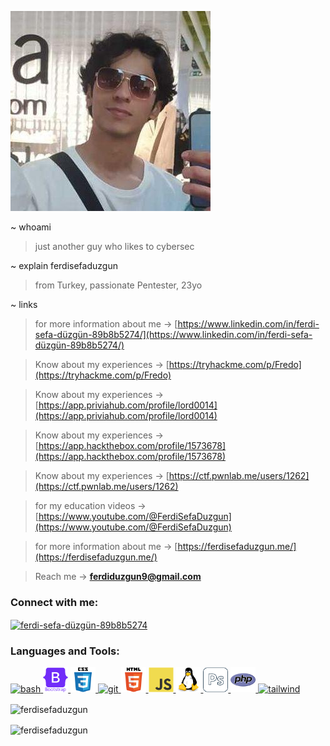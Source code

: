 ![](ferdi.jpg)

~ whoami
> just another guy who likes to cybersec

~ explain ferdisefaduzgun
> from Turkey, passionate Pentester, 23yo

~ links
> for more information about me -> [https://www.linkedin.com/in/ferdi-sefa-düzgün-89b8b5274/](https://www.linkedin.com/in/ferdi-sefa-düzgün-89b8b5274/)

> Know about my experiences ->	[https://tryhackme.com/p/Fredo](https://tryhackme.com/p/Fredo)

> Know about my experiences ->	[https://app.priviahub.com/profile/lord0014](https://app.priviahub.com/profile/lord0014)

> Know about my experiences ->	[https://app.hackthebox.com/profile/1573678](https://app.hackthebox.com/profile/1573678)

> Know about my experiences ->	[https://ctf.pwnlab.me/users/1262](https://ctf.pwnlab.me/users/1262)

> for my education videos -> [https://www.youtube.com/@FerdiSefaDuzgun](https://www.youtube.com/@FerdiSefaDuzgun)

> for more information about me -> [https://ferdisefaduzgun.me/](https://ferdisefaduzgun.me/)

> Reach me ->	**ferdiduzgun9@gmail.com**
 
<h3 align="left">Connect with me:</h3>
<p align="left">
<a href="https://linkedin.com/in/ferdi-sefa-düzgün-89b8b5274" target="blank"><img align="center" src="https://raw.githubusercontent.com/rahuldkjain/github-profile-readme-generator/master/src/images/icons/Social/linked-in-alt.svg" alt="ferdi-sefa-düzgün-89b8b5274" height="30" width="40" /></a>
</p>

<h3 align="left">Languages and Tools:</h3>
<p align="left"> <a href="https://www.gnu.org/software/bash/" target="_blank" rel="noreferrer"> <img src="https://www.vectorlogo.zone/logos/gnu_bash/gnu_bash-icon.svg" alt="bash" width="40" height="40"/> </a> <a href="https://getbootstrap.com" target="_blank" rel="noreferrer"> <img src="https://raw.githubusercontent.com/devicons/devicon/master/icons/bootstrap/bootstrap-plain-wordmark.svg" alt="bootstrap" width="40" height="40"/> </a> <a href="https://www.w3schools.com/css/" target="_blank" rel="noreferrer"> <img src="https://raw.githubusercontent.com/devicons/devicon/master/icons/css3/css3-original-wordmark.svg" alt="css3" width="40" height="40"/> </a> <a href="https://git-scm.com/" target="_blank" rel="noreferrer"> <img src="https://www.vectorlogo.zone/logos/git-scm/git-scm-icon.svg" alt="git" width="40" height="40"/> </a> <a href="https://www.w3.org/html/" target="_blank" rel="noreferrer"> <img src="https://raw.githubusercontent.com/devicons/devicon/master/icons/html5/html5-original-wordmark.svg" alt="html5" width="40" height="40"/> </a> <a href="https://developer.mozilla.org/en-US/docs/Web/JavaScript" target="_blank" rel="noreferrer"> <img src="https://raw.githubusercontent.com/devicons/devicon/master/icons/javascript/javascript-original.svg" alt="javascript" width="40" height="40"/> </a> <a href="https://www.linux.org/" target="_blank" rel="noreferrer"> <img src="https://raw.githubusercontent.com/devicons/devicon/master/icons/linux/linux-original.svg" alt="linux" width="40" height="40"/> </a> <a href="https://www.photoshop.com/en" target="_blank" rel="noreferrer"> <img src="https://raw.githubusercontent.com/devicons/devicon/master/icons/photoshop/photoshop-line.svg" alt="photoshop" width="40" height="40"/> </a> <a href="https://www.php.net" target="_blank" rel="noreferrer"> <img src="https://raw.githubusercontent.com/devicons/devicon/master/icons/php/php-original.svg" alt="php" width="40" height="40"/> </a> <a href="https://tailwindcss.com/" target="_blank" rel="noreferrer"> <img src="https://www.vectorlogo.zone/logos/tailwindcss/tailwindcss-icon.svg" alt="tailwind" width="40" height="40"/> </a> </p>

<p><img align="center" src="https://github-readme-stats.vercel.app/api/top-langs?username=ferdisefaduzgun&show_icons=true&locale=en&layout=compact" alt="ferdisefaduzgun" /></p>

<p><img align="center" src="https://github-readme-streak-stats.herokuapp.com/?user=ferdisefaduzgun&" alt="ferdisefaduzgun" /></p>
